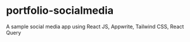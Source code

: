 # portfolio-socialmedia
A sample social media app using React JS, Appwrite, Tailwind CSS, React Query
